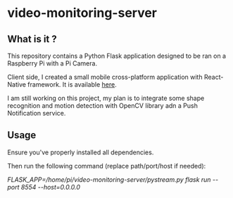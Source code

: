 # video-monitoring-server

## What is it ?

This repository contains a Python Flask application designed to be ran on a Raspberry Pi with a Pi Camera.

Client side, I created a small mobile cross-platform application with React-Native framework. It is available [here](https://github.com/BMatthai/video-monitoring-client-mobile).

I am still working on this project, my plan is to integrate some shape recognition and motion detection with OpenCV library adn a Push Notification service. 

## Usage

Ensure you've properly installed all dependencies.

Then run the following command (replace path/port/host if needed):

*FLASK_APP=/home/pi/video-monitoring-server/pystream.py flask run --port 8554 --host=0.0.0.0*





